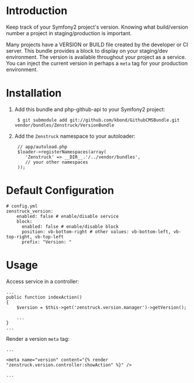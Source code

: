 # Introduction

Keep track of your Symfony2 project's version.  Knowing what build/version number
a project in staging/production is important.

Many projects have a VERSION or BUILD file created by the developer or CI server.
This bundle provides a block to display on your staging/dev environment.  The
version is available throughout your project as a service.  You can inject the
current version in perhaps a ``meta`` tag for your production environment.

# Installation

1. Add this bundle and php-github-api to your Symfony2 project:

        $ git submodule add git://github.com/kbond/GithubCMSBundle.git vendor/bundles/Zenstruck/VersionBundle

2. Add the ``Zenstruck`` namespace to your autoloader:

        // app/autoload.php
        $loader->registerNamespaces(array(
           'Zenstruck' => __DIR__.'/../vendor/bundles',
           // your other namespaces
        ));

# Default Configuration

    # config.yml
    zenstruck_version:
        enabled: false # enable/disable service
        block:
          enabled: false # enable/disable block
          position: vb-bottom-right # other values: vb-bottom-left, vb-top-right, vb-top-left
          prefix: "Version: "

# Usage

Access service in a controller:

    ...
    public function indexAction()
    { 
        $version = $this->get('zenstruck.version.manager')->getVersion();

        ...
    }
    ...

Render a version ``meta`` tag:

    ...

    <meta name="version" content="{% render "zenstruck.version.controller:showAction" %}" />

    ...

